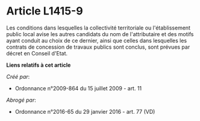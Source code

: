 # Article L1415-9

Les conditions dans lesquelles la collectivité territoriale ou l'établissement public local avise les autres candidats du nom
de l'attributaire et des motifs ayant conduit au choix de ce dernier, ainsi que celles dans lesquelles les contrats de
concession de travaux publics sont conclus, sont prévues par décret en Conseil d'Etat.

**Liens relatifs à cet article**

_Créé par_:

  - Ordonnance n°2009-864 du 15 juillet 2009 - art. 11

_Abrogé par_:

  - Ordonnance n°2016-65 du 29 janvier 2016 - art. 77 (VD)
